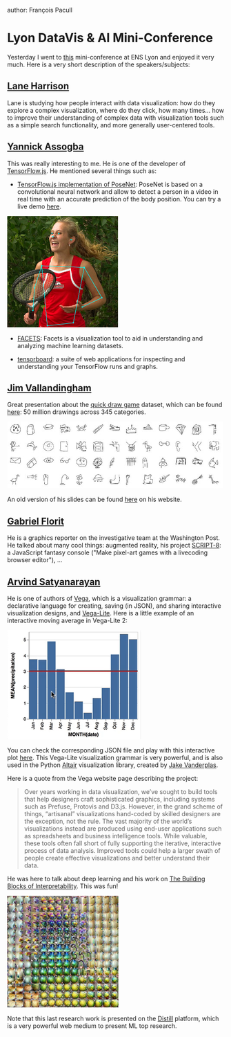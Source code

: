 author: François Pacull

# Lyon DataVis & AI Mini-Conference

Yesterday I went to [this](http://data.em-lyon.com/2018/04/26/mini-conference-on-data-visualization-and-ai/) mini-conference at ENS Lyon and enjoyed it very much. Here is a very short description of the speakers/subjects:

## [Lane Harrison](https://web.cs.wpi.edu/~ltharrison/)

Lane is studying how people interact with data visualization: how do they explore a complex visualization, where do they click, how many times... how to improve their understanding of complex data with visualization tools such as a simple search functionality, and more generally user-centered tools.

## [Yannick Assogba](http://clome.info/)

This was really interesting to me. He is one of the developer of [TensorFlow.js](https://js.tensorflow.org/). He mentioned several things such as:

  * [TensorFlow.js implementation of PoseNet](https://github.com/tensorflow/tfjs-models/tree/master/posenet): PoseNet is based on a convolutional neural network and allow to detect a person in a video in real time with an accurate prediction of the body position. You can try a live demo [here](https://storage.googleapis.com/tfjs-models/demos/posenet/camera.html).

 ![](/img/posenet.jpg)

  * [FACETS](https://pair-code.github.io/facets/): Facets is a visualization tool to aid in understanding and analyzing machine learning datasets.

  * [tensorboard](https://www.tensorflow.org/programmers_guide/summaries_and_tensorboard): a suite of web applications for inspecting and understanding your TensorFlow runs and graphs.

## [Jim Vallandingham](http://vallandingham.me/)

Great presentation about the [quick draw game](https://quickdraw.withgoogle.com/#) dataset, which can be found [here](https://github.com/googlecreativelab/quickdraw-dataset): 50 million drawings across 345 categories.

![](/img/qdgame.jpg)

An old version of his slides can be found [here](http://vallandingham.me/quickdraw_talk.html) on his website.

## [Gabriel Florit](https://gabrielflorit.github.io/)

He is a graphics reporter on the investigative team at the Washington Post. He talked about many cool things: augmented reality, his project [SCRIPT-8](https://script-8.github.io/): a JavaScript fantasy console ("Make pixel-art games with a livecoding browser editor"), ...

## [Arvind Satyanarayan](http://arvindsatya.com/)

He is one of authors of [Vega](https://vega.github.io/vega/), which is a visualization grammar: a declarative language for creating, saving (in JSON), and sharing interactive visualization designs, and [Vega-Lite](https://vega.github.io/vega-lite/). Here is a little example of an interactive moving average in Vega-Lite 2:

![](/img/vega_lite_01.gif)

You can check the corresponding JSON file and play with this interactive plot  [here](https://vega.github.io/editor/#/examples/vega-lite/selection_layer_bar_month). This Vega-Lite visualization grammar is very powerful, and is also used in the Python [Altair](https://altair-viz.github.io/) visualization library, created by [Jake Vanderplas](http://www.vanderplas.com).

Here is a quote from the Vega website page describing the project:

> Over years working in data visualization, we’ve sought to build tools that help designers craft sophisticated graphics, including systems such as Prefuse, Protovis and D3.js. However, in the grand scheme of things, “artisanal” visualizations hand-coded by skilled designers are the exception, not the rule. The vast majority of the world’s visualizations instead are produced using end-user applications such as spreadsheets and business intelligence tools. While valuable, these tools often fall short of fully supporting the iterative, interactive process of data analysis. Improved tools could help a larger swath of people create effective visualizations and better understand their data.

He was here to talk about deep learning and his work on [The Building Blocks of Interpretability](https://distill.pub/2018/building-blocks/). This was fun!

![](/img/mixed4d.jpeg)

Note that this last research work is presented on the [Distill](https://distill.pub/) platform, which is a very powerful web medium to present ML top research.
